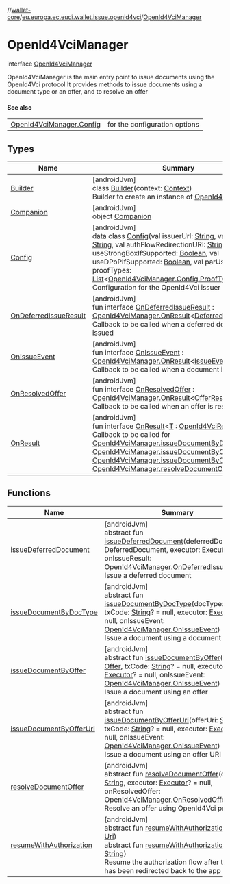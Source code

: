 //[wallet-core](../../../index.md)/[eu.europa.ec.eudi.wallet.issue.openid4vci](../index.md)/[OpenId4VciManager](index.md)

# OpenId4VciManager

interface [OpenId4VciManager](index.md)

OpenId4VciManager is the main entry point to issue documents using the OpenId4Vci protocol It provides methods to issue
documents using a document type or an offer, and to resolve an offer

#### See also

|                                              |                               |
|----------------------------------------------|-------------------------------|
| [OpenId4VciManager.Config](-config/index.md) | for the configuration options |

## Types

| Name                                                        | Summary                                                                                                                                                                                                                                                                                                                                                                                                                                                                                                                                                                                                                                                                                                                                                                                                                                                                                                                    |
|-------------------------------------------------------------|----------------------------------------------------------------------------------------------------------------------------------------------------------------------------------------------------------------------------------------------------------------------------------------------------------------------------------------------------------------------------------------------------------------------------------------------------------------------------------------------------------------------------------------------------------------------------------------------------------------------------------------------------------------------------------------------------------------------------------------------------------------------------------------------------------------------------------------------------------------------------------------------------------------------------|
| [Builder](-builder/index.md)                                | [androidJvm]<br>class [Builder](-builder/index.md)(context: [Context](https://developer.android.com/reference/kotlin/android/content/Context.html))<br>Builder to create an instance of [OpenId4VciManager](index.md)                                                                                                                                                                                                                                                                                                                                                                                                                                                                                                                                                                                                                                                                                                      |
| [Companion](-companion/index.md)                            | [androidJvm]<br>object [Companion](-companion/index.md)                                                                                                                                                                                                                                                                                                                                                                                                                                                                                                                                                                                                                                                                                                                                                                                                                                                                    |
| [Config](-config/index.md)                                  | [androidJvm]<br>data class [Config](-config/index.md)(val issuerUrl: [String](https://kotlinlang.org/api/latest/jvm/stdlib/kotlin/-string/index.html), val clientId: [String](https://kotlinlang.org/api/latest/jvm/stdlib/kotlin/-string/index.html), val authFlowRedirectionURI: [String](https://kotlinlang.org/api/latest/jvm/stdlib/kotlin/-string/index.html), val useStrongBoxIfSupported: [Boolean](https://kotlinlang.org/api/latest/jvm/stdlib/kotlin/-boolean/index.html), val useDPoPIfSupported: [Boolean](https://kotlinlang.org/api/latest/jvm/stdlib/kotlin/-boolean/index.html), val parUsage: [Int](https://kotlinlang.org/api/latest/jvm/stdlib/kotlin/-int/index.html), val proofTypes: [List](https://kotlinlang.org/api/latest/jvm/stdlib/kotlin.collections/-list/index.html)&lt;[OpenId4VciManager.Config.ProofType](-config/-proof-type/index.md)&gt;)<br>Configuration for the OpenId4Vci issuer |
| [OnDeferredIssueResult](-on-deferred-issue-result/index.md) | [androidJvm]<br>fun interface [OnDeferredIssueResult](-on-deferred-issue-result/index.md) : [OpenId4VciManager.OnResult](-on-result/index.md)&lt;[DeferredIssueResult](../-deferred-issue-result/index.md)&gt; <br>Callback to be called when a deferred document is issued                                                                                                                                                                                                                                                                                                                                                                                                                                                                                                                                                                                                                                                |
| [OnIssueEvent](-on-issue-event/index.md)                    | [androidJvm]<br>fun interface [OnIssueEvent](-on-issue-event/index.md) : [OpenId4VciManager.OnResult](-on-result/index.md)&lt;[IssueEvent](../-issue-event/index.md)&gt; <br>Callback to be called when a document is issued                                                                                                                                                                                                                                                                                                                                                                                                                                                                                                                                                                                                                                                                                               |
| [OnResolvedOffer](-on-resolved-offer/index.md)              | [androidJvm]<br>fun interface [OnResolvedOffer](-on-resolved-offer/index.md) : [OpenId4VciManager.OnResult](-on-result/index.md)&lt;[OfferResult](../-offer-result/index.md)&gt; <br>Callback to be called when an offer is resolved                                                                                                                                                                                                                                                                                                                                                                                                                                                                                                                                                                                                                                                                                       |
| [OnResult](-on-result/index.md)                             | [androidJvm]<br>fun interface [OnResult](-on-result/index.md)&lt;[T](-on-result/index.md) : [OpenId4VciResult](../-open-id4-vci-result/index.md)&gt;<br>Callback to be called for [OpenId4VciManager.issueDocumentByDocType](issue-document-by-doc-type.md), [OpenId4VciManager.issueDocumentByOffer](issue-document-by-offer.md), [OpenId4VciManager.issueDocumentByOfferUri](issue-document-by-offer-uri.md) and [OpenId4VciManager.resolveDocumentOffer](resolve-document-offer.md) methods                                                                                                                                                                                                                                                                                                                                                                                                                             |

## Functions

| Name                                                      | Summary                                                                                                                                                                                                                                                                                                                                                                                                                                                                                                                |
|-----------------------------------------------------------|------------------------------------------------------------------------------------------------------------------------------------------------------------------------------------------------------------------------------------------------------------------------------------------------------------------------------------------------------------------------------------------------------------------------------------------------------------------------------------------------------------------------|
| [issueDeferredDocument](issue-deferred-document.md)       | [androidJvm]<br>abstract fun [issueDeferredDocument](issue-deferred-document.md)(deferredDocument: DeferredDocument, executor: [Executor](https://developer.android.com/reference/kotlin/java/util/concurrent/Executor.html)?, onIssueResult: [OpenId4VciManager.OnDeferredIssueResult](-on-deferred-issue-result/index.md))<br>Issue a deferred document                                                                                                                                                              |
| [issueDocumentByDocType](issue-document-by-doc-type.md)   | [androidJvm]<br>abstract fun [issueDocumentByDocType](issue-document-by-doc-type.md)(docType: [String](https://kotlinlang.org/api/latest/jvm/stdlib/kotlin/-string/index.html), txCode: [String](https://kotlinlang.org/api/latest/jvm/stdlib/kotlin/-string/index.html)? = null, executor: [Executor](https://developer.android.com/reference/kotlin/java/util/concurrent/Executor.html)? = null, onIssueEvent: [OpenId4VciManager.OnIssueEvent](-on-issue-event/index.md))<br>Issue a document using a document type |
| [issueDocumentByOffer](issue-document-by-offer.md)        | [androidJvm]<br>abstract fun [issueDocumentByOffer](issue-document-by-offer.md)(offer: [Offer](../-offer/index.md), txCode: [String](https://kotlinlang.org/api/latest/jvm/stdlib/kotlin/-string/index.html)? = null, executor: [Executor](https://developer.android.com/reference/kotlin/java/util/concurrent/Executor.html)? = null, onIssueEvent: [OpenId4VciManager.OnIssueEvent](-on-issue-event/index.md))<br>Issue a document using an offer                                                                    |
| [issueDocumentByOfferUri](issue-document-by-offer-uri.md) | [androidJvm]<br>abstract fun [issueDocumentByOfferUri](issue-document-by-offer-uri.md)(offerUri: [String](https://kotlinlang.org/api/latest/jvm/stdlib/kotlin/-string/index.html), txCode: [String](https://kotlinlang.org/api/latest/jvm/stdlib/kotlin/-string/index.html)? = null, executor: [Executor](https://developer.android.com/reference/kotlin/java/util/concurrent/Executor.html)? = null, onIssueEvent: [OpenId4VciManager.OnIssueEvent](-on-issue-event/index.md))<br>Issue a document using an offer URI |
| [resolveDocumentOffer](resolve-document-offer.md)         | [androidJvm]<br>abstract fun [resolveDocumentOffer](resolve-document-offer.md)(offerUri: [String](https://kotlinlang.org/api/latest/jvm/stdlib/kotlin/-string/index.html), executor: [Executor](https://developer.android.com/reference/kotlin/java/util/concurrent/Executor.html)? = null, onResolvedOffer: [OpenId4VciManager.OnResolvedOffer](-on-resolved-offer/index.md))<br>Resolve an offer using OpenId4Vci protocol                                                                                           |
| [resumeWithAuthorization](resume-with-authorization.md)   | [androidJvm]<br>abstract fun [resumeWithAuthorization](resume-with-authorization.md)(uri: [Uri](https://developer.android.com/reference/kotlin/android/net/Uri.html))<br>abstract fun [resumeWithAuthorization](resume-with-authorization.md)(uri: [String](https://kotlinlang.org/api/latest/jvm/stdlib/kotlin/-string/index.html))<br>Resume the authorization flow after the user has been redirected back to the app                                                                                               |
